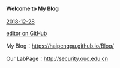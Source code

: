 #### Welcome to My Blog

[2018-12-28](./2018-12-28.md)


[editor on GitHub](https://github.com/haipengqu/Blog/edit/master/README.md) 


My Blog：https://haipengqu.github.io/Blog/

Our LabPage：http://security.ouc.edu.cn
